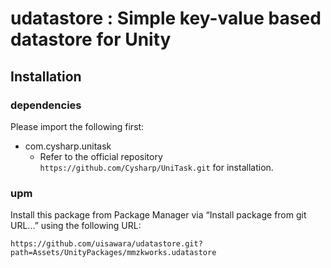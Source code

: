 # udatastore : Simple key-value based datastore for Unity

## Installation

### dependencies

Please import the following first:

- com.cysharp.unitask
  - Refer to the official repository `https://github.com/Cysharp/UniTask.git` for installation.

### upm

Install this package from Package Manager via “Install package from git URL...” using the following URL:

```
https://github.com/uisawara/udatastore.git?path=Assets/UnityPackages/mmzkworks.udatastore
```
